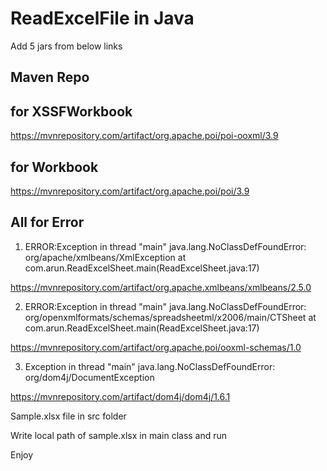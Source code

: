 # ReadExcelFile in Java

Add 5 jars from below links

Maven Repo
------------

for XSSFWorkbook
----------------
https://mvnrepository.com/artifact/org.apache.poi/poi-ooxml/3.9

for Workbook
-------------
https://mvnrepository.com/artifact/org.apache.poi/poi/3.9

All for Error
------------------
1. ERROR:Exception in thread "main" java.lang.NoClassDefFoundError: org/apache/xmlbeans/XmlException
	at com.arun.ReadExcelSheet.main(ReadExcelSheet.java:17)
	
https://mvnrepository.com/artifact/org.apache.xmlbeans/xmlbeans/2.5.0

2. ERROR:Exception in thread "main" java.lang.NoClassDefFoundError: org/openxmlformats/schemas/spreadsheetml/x2006/main/CTSheet
	at com.arun.ReadExcelSheet.main(ReadExcelSheet.java:17)

https://mvnrepository.com/artifact/org.apache.poi/ooxml-schemas/1.0


3. Exception in thread "main" java.lang.NoClassDefFoundError: org/dom4j/DocumentException

https://mvnrepository.com/artifact/dom4j/dom4j/1.6.1


Sample.xlsx file in src folder

Write local path of sample.xlsx  in main class and run

Enjoy
